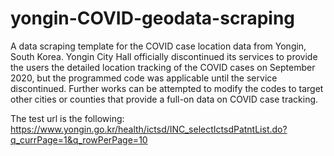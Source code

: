 # yongin-COVID-geodata-scraping
A data scraping template for the COVID case location data from Yongin, South Korea. Yongin City Hall officially discontinued its services to provide the users the detailed location tracking of the COVID cases on September 2020, but the programmed code was applicable until the service discontinued. Further works can be attempted to modify the codes to target other cities or counties that provide a full-on data on COVID case tracking.

The test url is the following: https://www.yongin.go.kr/health/ictsd/INC_selectIctsdPatntList.do?q_currPage=1&q_rowPerPage=10
